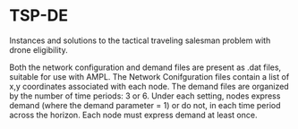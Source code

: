 # TSP-DE
Instances and solutions to the tactical traveling salesman problem with drone eligibility. 

Both the network configuration and demand files are present as .dat files, suitable for use with AMPL. The Network Conifguration files contain a list of x,y coordinates associated with each node. The demand files are organized by the number of time periods: 3 or 6. Under each setting, nodes express demand (where the demand parameter = 1) or do not, in each time period across the horizon. Each node must express demand at least once.  
